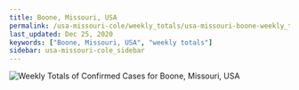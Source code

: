 ```yaml
---
title: Boone, Missouri, USA
permalink: /usa-missouri-cole/weekly_totals/usa-missouri-boone-weekly_totals.html
last_updated: Dec 25, 2020
keywords: ["Boone, Missouri, USA", "weekly totals"]
sidebar: usa-missouri-cole_sidebar
---
```


![Weekly Totals of Confirmed Cases for Boone, Missouri, USA](/covid_tracker/images/graphs/usa-missouri-boone-weekly_totals_graph.png)

